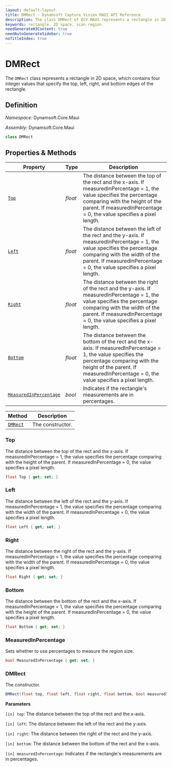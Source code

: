 ```yaml
---
layout: default-layout
title: DMRect - Dynamsoft Capture Vision MAUI API Reference
description: The class DMRect of DCV MAUI represents a rectangle in 2D space, which contains four integer values that specify the top, left, right, and bottom edges of the rectangle.
keywords: rectangle, 2D space, scan region
needGenerateH3Content: true
needAutoGenerateSidebar: true
noTitleIndex: true
---
```


# DMRect

The `DMRect` class represents a rectangle in 2D space, which contains four integer values that specify the top, left, right, and bottom edges of the rectangle.

## Definition

*Namespace:* Dynamsoft.Core.Maui

*Assembly:* Dynamsoft.Core.Maui

```csharp
class DMRect
```

## Properties & Methods

| Property | Type | Description |
| ---------- | ---- | ----------- |
| [`Top`](#top) | *float* | The distance between the top of the rect and the x-axis. If measuredInPercentage = 1, the value specifies the percentage comparing with the height of the parent. If measuredInPercentage = 0, the value specifies a pixel length. |
| [`Left`](#left) | *float* | The distance between the left of the rect and the y-axis. If measuredInPercentage = 1, the value specifies the percentage comparing with the width of the parent. If measuredInPercentage = 0, the value specifies a pixel length. |
| [`Right`](#right) | *float* | The distance between the right of the rect and the y-axis. If measuredInPercentage = 1, the value specifies the percentage comparing with the width of the parent. If measuredInPercentage = 0, the value specifies a pixel length. |
| [`Bottom`](#bottom) | *float* | The distance between the bottom of the rect and the x-axis. If measuredInPercentage = 1, the value specifies the percentage comparing with the height of the parent. If measuredInPercentage = 0, the value specifies a pixel length. |
| [`MeasuredInPercentage`](#measuredinpercentage) | *bool* | Indicates if the rectangle's measurements are in percentages. |

| Method | Description |
| ------ | ----------- |
| [`DMRect`](#dmrect) | The constructor. |

### Top

The distance between the top of the rect and the x-axis. If measuredInPercentage = 1, the value specifies the percentage comparing with the height of the parent. If measuredInPercentage = 0, the value specifies a pixel length.

```csharp
float Top { get; set; }
```

### Left

The distance between the left of the rect and the y-axis. If measuredInPercentage = 1, the value specifies the percentage comparing with the width of the parent. If measuredInPercentage = 0, the value specifies a pixel length.

```csharp
float Left { get; set; }
```

### Right

The distance between the right of the rect and the y-axis. If measuredInPercentage = 1, the value specifies the percentage comparing with the width of the parent. If measuredInPercentage = 0, the value specifies a pixel length.

```csharp
float Right { get; set; }
```

### Bottom

The distance between the bottom of the rect and the x-axis. If measuredInPercentage = 1, the value specifies the percentage comparing with the height of the parent. If measuredInPercentage = 0, the value specifies a pixel length.

```csharp
float Bottom { get; set; }
```

### MeasuredInPercentage

Sets whether to use percentages to measure the region size.

```csharp
bool MeasuredInPercentage { get; set; }
```

### DMRect

The constructor.

```csharp
DMRect(float top, float left, float right, float bottom, bool measuredInPercentage);
```

**Parameters**

`[in] top`: The distance between the top of the rect and the x-axis.

`[in] left`: The distance between the left of the rect and the y-axis.

`[in] right`: The distance between the right of the rect and the y-axis.

`[in] bottom`: The distance between the bottom of the rect and the x-axis.

`[in] measuredInPercentage`: Indicates if the rectangle's measurements are in percentages.

